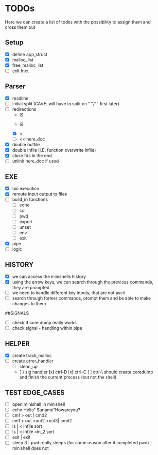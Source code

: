 # TODOs

Here we can create a list of todos with the possibility to assign them and cross them out

## Setup
- [x] define app_struct
- [x] malloc_list
- [x] free_malloc_list
- [ ] exit fnct

## Parser
- [x] readline
- [ ] initial split (CAVE: will have to split on " "/' ' first later)
- [ ] redirections
	- [x] >
	- [x] >>
	- [x] <
	- [ ] << here_doc
- [X] double outfile
- [x] double infile (i.E. function overwrite infile) 
- [x] close fds in the end
- [ ] unlink here_doc if used

## EXE
- [x] bin execution
- [x] reroute input output to files
-[ ] build_in functions
    - [ ] echo
    - [ ] cd
    - [ ] pwd
    - [ ] export
    - [ ] unset
    - [ ] env
    - [ ] exit
- [x] pipe
- [ ] logic

## HISTORY
- [x] we can access the minishells history
- [x] using the arrow keys, we can search through the previous commands, they are prompted
- [ ] we need to handle different key inputs, that are not ascii
- [ ] search through former commands, prompt them and be able to make changes to them

##SIGNALS
- [ ] check if core dump really works
- [ ] check signal - handling within pipe

## HELPER
- [x] create track_malloc
- [ ] create error_handler
    - [ ] clean_up
    - [ } sig handler
		[x] ctrl-D
		[x] ctrl-C
		[ ] ctrl-\ should create coredump and finish the current process (but not the shell)

## TEST EDGE_CASES
- [ ] open minishell in minishell
- [ ] echo Hello" $uname"Howareyou?
- [ ] cm1 > out | cmd2
- [ ] cm1 > out >out2 >out3| cmd2
- [ ] ls | < infile sort
- [ ] ls | < infile <in_2 sort
- [ ] exit | exit
- [ ] sleep 3 | pwd really sleeps (for some reason after it completed pwd) - minishell does not
